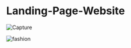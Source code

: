 # Landing-Page-Website

![Capture](https://github.com/user-attachments/assets/80b5fb55-8c6a-49ae-8816-a7a917a59c73)

![fashion](https://github.com/user-attachments/assets/c8d2c5e4-0f0b-49f9-9654-b67a00108e92)
